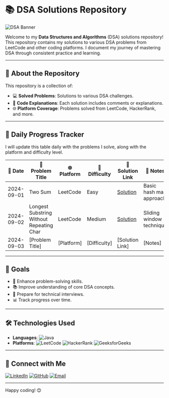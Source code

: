 # 📚 DSA Solutions Repository

![DSA Banner](https://media.giphy.com/media/QNFhOolVeCzPQ2Mx85/giphy.gif)

Welcome to my **Data Structures and Algorithms** (DSA) solutions repository! This repository contains my solutions to various DSA problems from LeetCode and other coding platforms. I document my journey of mastering DSA through consistent practice and learning.

---

## 🚀 About the Repository

This repository is a collection of:

- 💻 **Solved Problems**: Solutions to various DSA challenges.
- 📝 **Code Explanations**: Each solution includes comments or explanations.
- 🌐 **Platform Coverage**: Problems solved from LeetCode, HackerRank, and more.

---

## 📅 Daily Progress Tracker

I will update this table daily with the problems I solve, along with the platform and difficulty level.

| 📅 Date    | 📄 Problem Title                            | 🌐 Platform  | 🎯 Difficulty | 🔗 Solution Link                         | 📝 Notes                                 |
|------------|--------------------------------------------|--------------|---------------|------------------------------------------|------------------------------------------|
| 2024-09-01 | Two Sum                                    | LeetCode     | Easy          | [Solution](./LeetCode/TwoSum.py)         | Basic hash map approach                  |
| 2024-09-02 | Longest Substring Without Repeating Char   | LeetCode     | Medium        | [Solution](./LeetCode/LongestSubstring.py) | Sliding window technique              |
| 2024-09-03 | [Problem Title]                            | [Platform]   | [Difficulty]  | [Solution Link]                          | [Notes]                                  |

---

## 🎯 Goals

- 🚀 Enhance problem-solving skills.
- 📚 Improve understanding of core DSA concepts.
- 💼 Prepare for technical interviews.
- 📊 Track progress over time.

---

## 🛠️ Technologies Used

- **Languages**: ![Java](https://img.shields.io/badge/Java-007396?style=flat-square&logo=java&logoColor=white)
- **Platforms**: ![LeetCode](https://img.shields.io/badge/LeetCode-FFA116?style=flat-square&logo=leetcode&logoColor=black) ![HackerRank](https://img.shields.io/badge/HackerRank-2EC866?style=flat-square&logo=hackerrank&logoColor=black) ![GeeksforGeeks](https://img.shields.io/badge/GeeksforGeeks-00C853?style=flat-square&logo=geeksforgeeks&logoColor=white)

---

## 🔗 Connect with Me

[![LinkedIn](https://img.shields.io/badge/LinkedIn-0A66C2?style=for-the-badge&logo=linkedin&logoColor=white)](https://www.linkedin.com/in/akash-mukherjee)
[![GitHub](https://img.shields.io/badge/GitHub-181717?style=for-the-badge&logo=github&logoColor=white)](https://github.com/yourusername)
[![Email](https://img.shields.io/badge/Email-D14836?style=for-the-badge&logo=gmail&logoColor=white)](mailto:akashmukhopadhayay@gmail.com)

---

Happy coding! 😊

